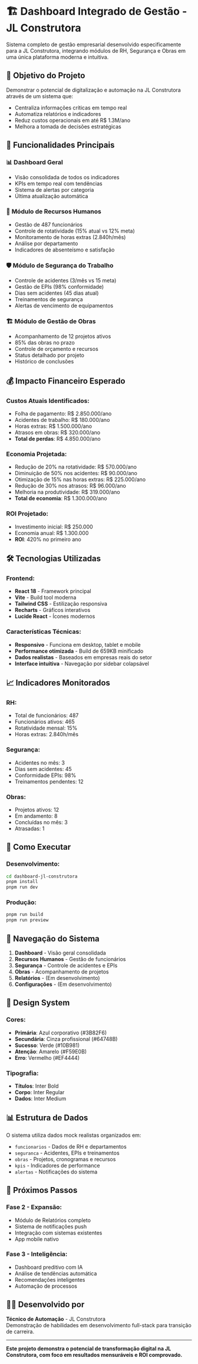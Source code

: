 # 🏗️ Dashboard Integrado de Gestão - JL Construtora

Sistema completo de gestão empresarial desenvolvido especificamente para a JL Construtora, integrando módulos de RH, Segurança e Obras em uma única plataforma moderna e intuitiva.

## 🎯 **Objetivo do Projeto**

Demonstrar o potencial de digitalização e automação na JL Construtora através de um sistema que:
- Centraliza informações críticas em tempo real
- Automatiza relatórios e indicadores
- Reduz custos operacionais em até R$ 1.3M/ano
- Melhora a tomada de decisões estratégicas

## 🚀 **Funcionalidades Principais**

### 📊 **Dashboard Geral**
- Visão consolidada de todos os indicadores
- KPIs em tempo real com tendências
- Sistema de alertas por categoria
- Última atualização automática

### 👥 **Módulo de Recursos Humanos**
- Gestão de 487 funcionários
- Controle de rotatividade (15% atual vs 12% meta)
- Monitoramento de horas extras (2.840h/mês)
- Análise por departamento
- Indicadores de absenteísmo e satisfação

### 🛡️ **Módulo de Segurança do Trabalho**
- Controle de acidentes (3/mês vs 15 meta)
- Gestão de EPIs (98% conformidade)
- Dias sem acidentes (45 dias atual)
- Treinamentos de segurança
- Alertas de vencimento de equipamentos

### 🏗️ **Módulo de Gestão de Obras**
- Acompanhamento de 12 projetos ativos
- 85% das obras no prazo
- Controle de orçamento e recursos
- Status detalhado por projeto
- Histórico de conclusões

## 💰 **Impacto Financeiro Esperado**

### **Custos Atuais Identificados:**
- Folha de pagamento: R$ 2.850.000/ano
- Acidentes de trabalho: R$ 180.000/ano
- Horas extras: R$ 1.500.000/ano
- Atrasos em obras: R$ 320.000/ano
- **Total de perdas**: R$ 4.850.000/ano

### **Economia Projetada:**
- Redução de 20% na rotatividade: R$ 570.000/ano
- Diminuição de 50% nos acidentes: R$ 90.000/ano
- Otimização de 15% nas horas extras: R$ 225.000/ano
- Redução de 30% nos atrasos: R$ 96.000/ano
- Melhoria na produtividade: R$ 319.000/ano
- **Total de economia**: R$ 1.300.000/ano

### **ROI Projetado:**
- Investimento inicial: R$ 250.000
- Economia anual: R$ 1.300.000
- **ROI**: 420% no primeiro ano

## 🛠️ **Tecnologias Utilizadas**

### **Frontend:**
- **React 18** - Framework principal
- **Vite** - Build tool moderna
- **Tailwind CSS** - Estilização responsiva
- **Recharts** - Gráficos interativos
- **Lucide React** - Ícones modernos

### **Características Técnicas:**
- **Responsivo** - Funciona em desktop, tablet e mobile
- **Performance otimizada** - Build de 659KB minificado
- **Dados realistas** - Baseados em empresas reais do setor
- **Interface intuitiva** - Navegação por sidebar colapsável

## 📈 **Indicadores Monitorados**

### **RH:**
- Total de funcionários: 487
- Funcionários ativos: 465
- Rotatividade mensal: 15%
- Horas extras: 2.840h/mês

### **Segurança:**
- Acidentes no mês: 3
- Dias sem acidentes: 45
- Conformidade EPIs: 98%
- Treinamentos pendentes: 12

### **Obras:**
- Projetos ativos: 12
- Em andamento: 8
- Concluídas no mês: 3
- Atrasadas: 1

## 🚀 **Como Executar**

### **Desenvolvimento:**
```bash
cd dashboard-jl-construtora
pnpm install
pnpm run dev
```

### **Produção:**
```bash
pnpm run build
pnpm run preview
```

## 📱 **Navegação do Sistema**

1. **Dashboard** - Visão geral consolidada
2. **Recursos Humanos** - Gestão de funcionários
3. **Segurança** - Controle de acidentes e EPIs
4. **Obras** - Acompanhamento de projetos
5. **Relatórios** - (Em desenvolvimento)
6. **Configurações** - (Em desenvolvimento)

## 🎨 **Design System**

### **Cores:**
- **Primária**: Azul corporativo (#3B82F6)
- **Secundária**: Cinza profissional (#64748B)
- **Sucesso**: Verde (#10B981)
- **Atenção**: Amarelo (#F59E0B)
- **Erro**: Vermelho (#EF4444)

### **Tipografia:**
- **Títulos**: Inter Bold
- **Corpo**: Inter Regular
- **Dados**: Inter Medium

## 📊 **Estrutura de Dados**

O sistema utiliza dados mock realistas organizados em:
- `funcionarios` - Dados de RH e departamentos
- `seguranca` - Acidentes, EPIs e treinamentos
- `obras` - Projetos, cronogramas e recursos
- `kpis` - Indicadores de performance
- `alertas` - Notificações do sistema

## 🔮 **Próximos Passos**

### **Fase 2 - Expansão:**
- Módulo de Relatórios completo
- Sistema de notificações push
- Integração com sistemas existentes
- App mobile nativo

### **Fase 3 - Inteligência:**
- Dashboard preditivo com IA
- Análise de tendências automática
- Recomendações inteligentes
- Automação de processos

## 👨‍💻 **Desenvolvido por**

**Técnico de Automação** - JL Construtora  
Demonstração de habilidades em desenvolvimento full-stack para transição de carreira.

---

**Este projeto demonstra o potencial de transformação digital na JL Construtora, com foco em resultados mensuráveis e ROI comprovado.**

